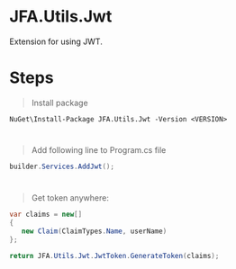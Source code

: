 # JFA.Utils.Jwt
Extension for using JWT.

# Steps

> Install package
```PM
NuGet\Install-Package JFA.Utils.Jwt -Version <VERSION>
```
#
> Add following line to Program.cs file
```C#
builder.Services.AddJwt();
```
#
> Get token anywhere:
```C#
var claims = new[]
{
   new Claim(ClaimTypes.Name, userName)
};

return JFA.Utils.Jwt.JwtToken.GenerateToken(claims);
```
